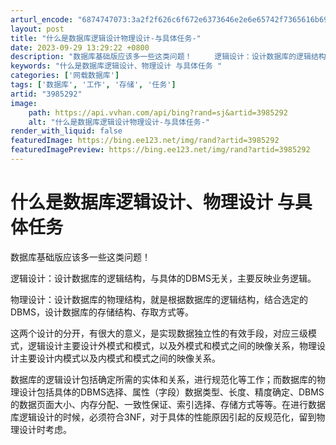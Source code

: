 ```yaml
---
arturl_encode: "6874747073:3a2f2f626c6f672e6373646e2e6e65742f7365616b696e6777:792f61727469636c652f64657461696c732f33393835323932"
layout: post
title: "什么是数据库逻辑设计物理设计-与具体任务-"
date: 2023-09-29 13:29:22 +0800
description: "数据库基础版应该多一些这类问题！     逻辑设计：设计数据库的逻辑结构，与具体的DBMS无关，主要"
keywords: "什么是数据库逻辑设计、物理设计 与具体任务 "
categories: ['网载数据库']
tags: ['数据库', '工作', '存储', '任务']
artid: "3985292"
image:
    path: https://api.vvhan.com/api/bing?rand=sj&artid=3985292
    alt: "什么是数据库逻辑设计物理设计-与具体任务-"
render_with_liquid: false
featuredImage: https://bing.ee123.net/img/rand?artid=3985292
featuredImagePreview: https://bing.ee123.net/img/rand?artid=3985292
---
```


# 什么是数据库逻辑设计、物理设计 与具体任务

数据库基础版应该多一些这类问题！
  
逻辑设计：设计数据库的逻辑结构，与具体的DBMS无关，主要反映业务逻辑。
  
物理设计：设计数据库的物理结构，就是根据数据库的逻辑结构，结合选定的DBMS，设计数据库的存储结构、存取方式等。
  
  
这两个设计的分开，有很大的意义，是实现数据独立性的有效手段，对应三级模式，逻辑设计主要设计外模式和模式，以及外模式和模式之间的映像关系，物理设计主要设计内模式以及内模式和模式之间的映像关系。

数据库的逻辑设计包括确定所需的实体和关系，进行规范化等工作；而数据库的物理设计包括具体的DBMS选择、属性（字段）数据类型、长度、精度确定、DBMS的数据页面大小、内存分配、一致性保证、索引选择、存储方式等等。在进行数据库逻辑设计的时候，必须符合3NF，对于具体的性能原因引起的反规范化，留到物理设计时考虑。